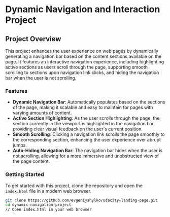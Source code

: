 # Dynamic Navigation and Interaction Project

## Project Overview

This project enhances the user experience on web pages by dynamically generating a navigation bar based on the content sections available on the page. It features an interactive navigation experience, including highlighting active sections as users scroll through the page, supporting smooth scrolling to sections upon navigation link clicks, and hiding the navigation bar when the user is not scrolling.

### Features

- **Dynamic Navigation Bar**: Automatically populates based on the sections of the page, making it scalable and easy to maintain for pages with varying amounts of content.
- **Active Section Highlighting**: As the user scrolls through the page, the section currently in the viewport is highlighted in the navigation bar, providing clear visual feedback on the user's current position.
- **Smooth Scrolling**: Clicking a navigation link scrolls the page smoothly to the corresponding section, enhancing the user experience over abrupt jumps.
- **Auto-Hiding Navigation Bar**: The navigation bar hides when the user is not scrolling, allowing for a more immersive and unobstructed view of the page content.

### Getting Started

To get started with this project, clone the repository and open the `index.html` file in a modern web browser.

```bash
git clone https://github.com/evgeniyshylko/udacity-landing-page.git
cd dynamic-navigation-project
// Open index.html in your web browser
